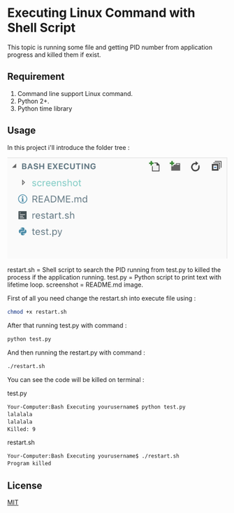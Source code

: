 # Executing Linux Command with Shell Script

This topic is running some file and getting PID number from application progress and killed them if exist.

## Requirement
1. Command line support Linux command.
2. Python 2+.
3. Python time library

## Usage

In this project i'll introduce the folder tree :

![alt text](screenshot/foldertree.png "Folder Tree")

restart.sh = Shell script to search the PID running from test.py to killed the process if the application running.
test.py = Python script to print text with lifetime loop.
screenshot = README.md image.

First of all you need change the restart.sh into execute file using : 
```bash
chmod +x restart.sh
```

After that running test.py with command : 
```python
python test.py
```

And then running the restart.py with command : 
```bash
./restart.sh
```

You can see the code will be killed on terminal : 

test.py
```bash
Your-Computer:Bash Executing yourusername$ python test.py 
lalalala
lalalala
Killed: 9
```
restart.sh
```bash
Your-Computer:Bash Executing yourusername$ ./restart.sh 
Program killed
```

## License
[MIT](https://choosealicense.com/licenses/mit/)
